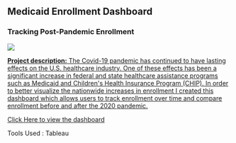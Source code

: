 ## Medicaid Enrollment Dashboard
### Tracking Post-Pandemic Enrollment

<a href= "https://public.tableau.com/app/profile/kyle.thomson4481/viz/MedicaidEnrollment_16771051548140/Overview?publish=yes"> <img src = "images/Medicaid_Enrollment?raw=true">  

**Project description:** The Covid-19 pandemic has continued to have lasting effects on the U.S. healthcare industry. One of these effects has been a significant increase in federal and state healthcare assistance programs such as Medicaid and Children's Health Insurance Program (CHIP). In order to better visualize the nationwide increases in enrollment I created this dashboard which allows users to track enrollment over time and compare enrollment before and after the 2020 pandemic.

[Click Here to view the dashboard](https://public.tableau.com/app/profile/kyle.thomson4481/viz/MedicaidEnrollment_16771051548140/Overview?publish=yes)  

Tools Used : Tableau

